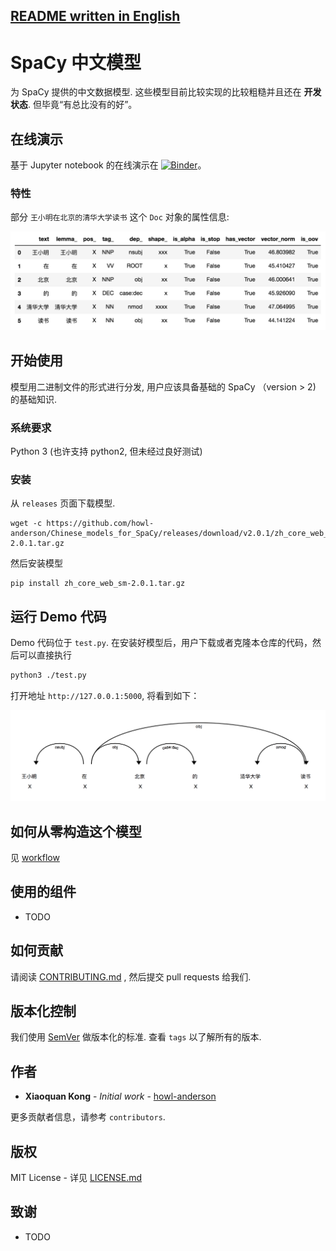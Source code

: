 [README written in English](README.en-US.md)
------------------------------

# SpaCy 中文模型

为 SpaCy 提供的中文数据模型. 这些模型目前比较实现的比较粗糙并且还在 **开发状态**. 但毕竟“有总比没有的好”。

## 在线演示

基于 Jupyter notebook 的在线演示在 [![Binder](https://mybinder.org/badge.svg)](https://mybinder.org/v2/gh/howl-anderson/Chinese_models_for_SpaCy/master?filepath=notebooks%2Fdemo.ipynb)。

### 特性

部分 `王小明在北京的清华大学读书` 这个 `Doc` 对象的属性信息:

![attributes_of_doc](.images/attributes_of_doc.png)

## 开始使用

模型用二进制文件的形式进行分发, 用户应该具备基础的 SpaCy （version > 2) 的基础知识.

### 系统要求

Python 3 (也许支持 python2, 但未经过良好测试)

### 安装

从 `releases` 页面下载模型.

```
wget -c https://github.com/howl-anderson/Chinese_models_for_SpaCy/releases/download/v2.0.1/zh_core_web_sm-2.0.1.tar.gz
```

然后安装模型

```
pip install zh_core_web_sm-2.0.1.tar.gz
```


## 运行 Demo 代码

Demo 代码位于 `test.py`. 在安装好模型后，用户下载或者克隆本仓库的代码，然后可以直接执行

```bash
python3 ./test.py
```

打开地址 `http://127.0.0.1:5000`, 将看到如下：

![Dependency of doc](.images/dependency_of_doc.png)

## 如何从零构造这个模型

见 [workflow](workflow.md)


## 使用的组件

* TODO

## 如何贡献

请阅读 [CONTRIBUTING.md](https://gist.github.com/PurpleBooth/b24679402957c63ec426) , 然后提交 pull requests 给我们.

## 版本化控制

我们使用 [SemVer](http://semver.org/) 做版本化的标准. 查看 `tags` 以了解所有的版本.

## 作者

* **Xiaoquan Kong** - *Initial work* - [howl-anderson](https://github.com/howl-anderson)

更多贡献者信息，请参考 `contributors`.

## 版权

MIT License - 详见 [LICENSE.md](LICENSE.md)

## 致谢

* TODO
